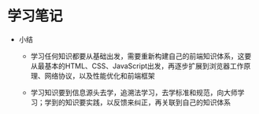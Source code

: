 # 学习笔记

- 小结
  
  - 学习任何知识都要从基础出发，需要重新构建自己的前端知识体系，这要从最基本的HTML、CSS、JavaScript出发，再逐步扩展到浏览器工作原理、网络协议，以及性能优化和前端框架

  - 学习知识要到信息源头去学，追溯法学习，去学标准和规范，向大师学习；学到的知识要实践，以反馈来纠正，再关联到自己的知识体系
